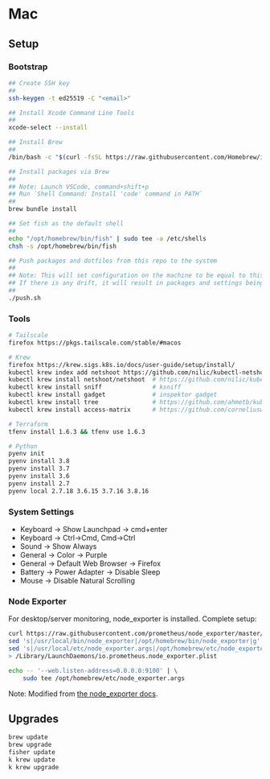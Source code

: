 # Mac

## Setup

### Bootstrap

```bash
## Create SSH key
##
ssh-keygen -t ed25519 -C "<email>"

## Install Xcode Command Line Tools
##
xcode-select --install

## Install Brew
##
/bin/bash -c "$(curl -fsSL https://raw.githubusercontent.com/Homebrew/install/HEAD/install.sh)"

## Install packages via Brew
##
## Note: Launch VSCode, command+shift+p
## Run `Shell Command: Install 'code' command in PATH`
##
brew bundle install

## Set fish as the default shell
##
echo "/opt/homebrew/bin/fish" | sudo tee -a /etc/shells
chsh -s /opt/homebrew/bin/fish

## Push packages and dotfiles from this repo to the system
## 
## Note: This will set configuration on the machine to be equal to this repo.
## If there is any drift, it will result in packages and settings being removed.
##
./push.sh
```

### Tools

```bash
# Tailscale
firefox https://pkgs.tailscale.com/stable/#macos

# Krew
firefox https://krew.sigs.k8s.io/docs/user-guide/setup/install/
kubectl krew index add netshoot https://github.com/nilic/kubectl-netshoot.git
kubectl krew install netshoot/netshoot  # https://github.com/nilic/kubectl-netshoot
kubectl krew install sniff              # ksniff
kubectl krew install gadget             # inspektor gadget
kubectl krew install tree               # https://github.com/ahmetb/kubectl-tree
kubectl krew install access-matrix      # https://github.com/corneliusweig/rakkess

# Terraform
tfenv install 1.6.3 && tfenv use 1.6.3

# Python
pyenv init
pyenv install 3.8
pyenv install 3.7
pyenv install 3.6
pyenv install 2.7
pyenv local 2.7.18 3.6.15 3.7.16 3.8.16
```

### System Settings

- Keyboard -> Show Launchpad -> cmd+enter
- Keyboard -> Ctrl->Cmd, Cmd->Ctrl
- Sound -> Show Always
- General -> Color -> Purple
- General -> Default Web Browser -> Firefox
- Battery -> Power Adapter -> Disable Sleep
- Mouse -> Disable Natural Scrolling

### Node Exporter

For desktop/server monitoring, node_exporter is installed. Complete setup:

```bash
curl https://raw.githubusercontent.com/prometheus/node_exporter/master/examples/launchctl/io.prometheus.node_exporter.plist | \
sed 's|/usr/local/bin/node_exporter|/opt/homebrew/bin/node_exporter|g' | \
sed 's|/usr/local/etc/node_exporter.args|/opt/homebrew/etc/node_exporter.args|g' \
> /Library/LaunchDaemons/io.prometheus.node_exporter.plist

echo -- '--web.listen-address=0.0.0.0:9100' | \
	sudo tee /opt/homebrew/etc/node_exporter.args
```

Note: Modified from [the node_exporter docs](https://github.com/prometheus/node_exporter/blob/master/examples/launchctl/README.md).

## Upgrades

```sh
brew update
brew upgrade
fisher update
k krew update
k krew upgrade
```
